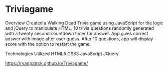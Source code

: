 # Triviagame
Overview
Created a Walking Dead Trivia game using JavaScript for the logic and jQuery to manipulate HTML. 10 trivia questions randomly generated with a twenty second countdown timer  for answer. App gives correct answer with image after user guess. After 10 questions, app will display score with the option to restart the game.

Technologies Utilized
HTML5 CSS3 JavaScript JQuery

https://ryanpatrck.github.io/Triviagame/




